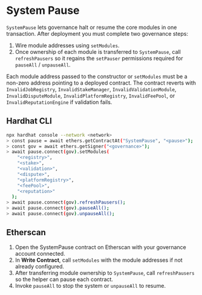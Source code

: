 # System Pause

`SystemPause` lets governance halt or resume the core modules in one
transaction. After deployment you must complete two governance steps:

1. Wire module addresses using `setModules`.
2. Once ownership of each module is transferred to `SystemPause`, call
   `refreshPausers` so it regains the `setPauser` permissions required for
   `pauseAll` / `unpauseAll`.

Each module address passed to the constructor or `setModules` must be a
non-zero address pointing to a deployed contract. The contract reverts with
`InvalidJobRegistry`, `InvalidStakeManager`, `InvalidValidationModule`,
`InvalidDisputeModule`, `InvalidPlatformRegistry`, `InvalidFeePool`, or
`InvalidReputationEngine` if validation fails.

## Hardhat CLI

```sh
npx hardhat console --network <network>
> const pause = await ethers.getContractAt("SystemPause", "<pause>");
> const gov = await ethers.getSigner("<governance>");
> await pause.connect(gov).setModules(
    "<registry>",
    "<stake>",
    "<validation>",
    "<dispute>",
    "<platformRegistry>",
    "<feePool>",
    "<reputation>"
  );
> await pause.connect(gov).refreshPausers();
> await pause.connect(gov).pauseAll();
> await pause.connect(gov).unpauseAll();
```

## Etherscan

1. Open the SystemPause contract on Etherscan with your governance
   account connected.
2. In **Write Contract**, call `setModules` with the module addresses if
   not already configured.
3. After transferring module ownership to `SystemPause`, call
   `refreshPausers` so the helper can pause each contract.
4. Invoke `pauseAll` to stop the system or `unpauseAll` to resume.
